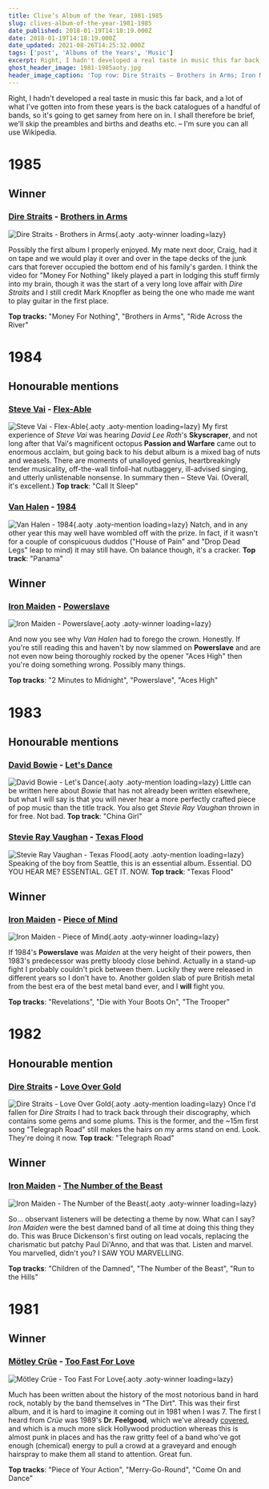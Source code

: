 ```yaml
---
title: Clive’s Album of the Year, 1981-1985
slug: clives-album-of-the-year-1981-1985
date_published: 2018-01-19T14:18:19.000Z
date: 2018-01-19T14:18:19.000Z
date_updated: 2021-08-26T14:25:32.000Z
tags: ['post', 'Albums of the Years', 'Music']
excerpt: Right, I hadn't developed a real taste in music this far back, and a lot of what I've gotten into from these years is the back catalogues of a handful of bands...
ghost_header_image: 1981-1985aoty.jpg
header_image_caption: 'Top row: Dire Straits – Brothers in Arms; Iron Maiden – Powerslave; Iron Maiden – Piece of Mind. Bottom row: Dire Straits – Love Over Gold; Iron Maiden – The Number of the Beast; Mötley Crüe – Too Fast for Love'
---
```


Right, I hadn't developed a real taste in music this far back, and a lot of what I've gotten into from these years is the back catalogues of a handful of bands, so it's going to get samey from here on in. I shall therefore be brief, we'll skip the preambles and births and deaths etc. – I'm sure you can all use Wikipedia.

# 1985

## Winner

### [Dire Straits](https://en.wikipedia.org/wiki/Dire_Straits) - [Brothers in Arms](https://www.amazon.co.uk/Brothers-Arms-Remastered-Dire-Straits/dp/B001KVSTHO/)

![Dire Straits - Brothers in Arms](/public/images/2018/01/DS_Brothers_in_Arms-300.jpg){.aoty .aoty-winner loading=lazy}

Possibly the first album I properly enjoyed. My mate next door, Craig, had it on tape and we would play it over and over in the tape decks of the junk cars that forever occupied the bottom end of his family's garden. I think the video for "Money For Nothing" likely played a part in lodging this stuff firmly into my brain, though it was the start of a very long love affair with *Dire Straits* and I still credit Mark Knopfler as being the one who made me want to play guitar in the first place.

**Top tracks:** "Money For Nothing", "Brothers in Arms", "Ride Across the River"

# 1984

## Honourable mentions

### [Steve Vai](http://www.vai.com/) - [Flex-Able](https://www.amazon.co.uk/Flex-Able-Steve-Vai/dp/B0000001EE/)

![Steve Vai - Flex-Able](/public/images/2025/02/flex-able.jpg){.aoty .aoty-mention loading=lazy} My first experience of *Steve Vai* was hearing *David Lee Roth*'s **Skyscraper**, and not long after that Vai's magnificent octopus **Passion and Warfare** came out to enormous acclaim, but going back to his debut album is a mixed bag of nuts and weasels. There are moments of unalloyed genius, heartbreakingly tender musicality, off-the-wall tinfoil-hat nutbaggery, ill-advised singing, and utterly unlistenable nonsense. In summary then – Steve Vai. (Overall, it's excellent.) **Top track**: "Call It Sleep"

### [Van Halen](http://van-halen.com/) - [1984](https://www.amazon.co.uk/1984-Van-Halen/dp/B00UZU0ASW/)

![Van Halen - 1984](/public/images/2025/02/1984.jpg){.aoty .aoty-mention loading=lazy} Natch, and in any other year this may well have wombled off with the prize. In fact, if it wasn't for a couple of conspicuous duddos ("House of Pain" and "Drop Dead Legs" leap to mind) it may still have. On balance though, it's a cracker. **Top track**: "Panama"

## Winner

### [Iron Maiden](https://ironmaiden.com/) - [Powerslave](https://www.amazon.co.uk/Powerslave-1998-Remastered-Iron-Maiden/dp/B00QO35VX8/)

![Iron Maiden - Powerslave](/public/images/2018/01/Iron_Maiden_-_Powerslave-300.jpg){.aoty .aoty-winner loading=lazy}

And now you see why *Van Halen* had to forego the crown. Honestly. If you're still reading this and haven't by now slammed on **Powerslave** and are not even now being thoroughly rocked by the opener "Aces High" then you're doing something wrong. Possibly many things.

**Top tracks**: "2 Minutes to Midnight", "Powerslave", "Aces High"

# 1983

## Honourable mentions

### [David Bowie](http://www.davidbowie.com/) - [Let's Dance](https://www.amazon.co.uk/Lets-Dance-David-Bowie/dp/B002JAWOC6/)

![David Bowie - Let's Dance](/public/images/2025/02/bowie-dance.jpg){.aoty .aoty-mention loading=lazy} Little can be written here about *Bowie* that has not already been written elsewhere, but what I will say is that you will never hear a more perfectly crafted piece of pop music than the title track. You also get *Stevie Ray Vaughan* thrown in for free. Not bad. **Top track**: "China Girl"

### [Stevie Ray Vaughan](http://www.srvofficial.com/) - [Texas Flood](https://www.amazon.co.uk/Texas-Stevie-Vaughan-Double-Trouble/dp/B001GTE3XY/)

![Stevie Ray Vaughan - Texas Flood](/public/images/2025/02/texas-flood.jpg){.aoty .aoty-mention loading=lazy} Speaking of the boy from Seattle, this is an essential album. Essential. DO YOU HEAR ME? ESSENTIAL. GET IT. NOW. **Top track**: "Texas Flood"

## Winner

### [Iron Maiden](https://ironmaiden.com/) - [Piece of Mind](https://www.amazon.co.uk/Piece-Mind-1998-Remastered-Maiden/dp/B00QO3AD2C/)

![Iron Maiden - Piece of Mind](/public/images/2018/01/Iron_Maiden_-_Piece_Of_Mind-300.jpg){.aoty .aoty-winner loading=lazy}

If 1984's **Powerslave** was *Maiden* at the very height of their powers, then 1983's predecessor was pretty bloody close behind. Actually in a stand-up fight I probably couldn't pick between them. Luckily they were released in different years so I don't have to. Another golden slab of pure British metal from the best era of the best metal band ever, and I **will** fight you.

**Top tracks**: "Revelations", "Die with Your Boots On", "The Trooper"

# 1982

## Honourable mention

### [Dire Straits](https://en.wikipedia.org/wiki/Dire_Straits) - [Love Over Gold](https://www.amazon.co.uk/Love-Over-Gold-Remastered-Straits/dp/B001KV6OQ2/)

![Dire Straits - Love Over Gold](/public/images/2025/02/ds-log.jpg){.aoty .aoty-mention loading=lazy} Once I'd fallen for *Dire Straits* I had to track back through their discography, which contains some gems and some plums. This is the former, and the ~15m first song "Telegraph Road" still makes the hairs on my arms stand on end. Look. They're doing it now. **Top track**: "Telegraph Road"

## Winner

### [Iron Maiden](https://ironmaiden.com/) - [The Number of the Beast](https://www.amazon.co.uk/Number-Beast-1998-Remastered/dp/B00QO32FF0/)

![Iron Maiden - The Number of the Beast](/public/images/2018/01/IronMaiden_NumberOfBeast-300.jpg){.aoty .aoty-winner loading=lazy}

So… observant listeners will be detecting a theme by now. What can I say? *Iron Maiden* were the best damned band of all time at doing this thing they do. This was Bruce Dickenson's first outing on lead vocals, replacing the charismatic but patchy Paul Di'Anno, and that was that. Listen and marvel. You marvelled, didn't you? I SAW YOU MARVELLING.

**Top tracks**: "Children of the Damned", "The Number of the Beast", "Run to the Hills"

# 1981

## Winner

### [Mötley Crüe](https://www.motley.com/) - [Too Fast For Love](https://www.amazon.co.uk/Too-Fast-Love-M%C3%B6tley-Cr%C3%BCe/dp/B076WQXQ2F/)

![Mötley Crüe - Too Fast For Love](/public/images/2018/01/toofast-300.jpg){.aoty .aoty-winner loading=lazy}

Much has been written about the history of the most notorious band in hard rock, notably by the band themselves in "The Dirt". This was their first album, and it is hard to imagine it coming out in 1981 when I was 7. The first I heard from *Crüe* was 1989's **Dr. Feelgood**, which we've already [covered](/clives-album-of-the-year-1989/), and which is a much more slick Hollywood production whereas this is almost punk in places and has the raw gritty feel of a band who've got enough (chemical) energy to pull a crowd at a graveyard and enough hairspray to make them all stand to attention. Great fun.

**Top tracks**: "Piece of Your Action", "Merry-Go-Round", "Come On and Dance"
